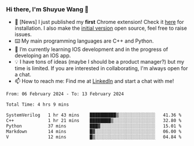 ### Hi there, I'm Shuyue Wang 👋

- 🎉 [News] I just published my **first** Chrome extension! Check it [here](https://chrome.google.com/webstore/detail/aiofdhjednbbfajbcpmgbblpljncfnkh) for installation. I also make the [initial version](https://github.com/wangsy503/PennCalendar) open source, feel free to raise issues.
- ⌨️ My main programming languages are C++ and Python.
- 🌱 I’m currently learning IOS development and in the progress of developing an IOS app.
- 💡 I have tons of ideas (maybe I should be a product manager?) but my time is limited. If you are interested in collaborating, I'm always open for a chat.
- 📫 How to reach me: Find me at [LinkedIn](https://www.linkedin.com/in/shuyuew/) and start a chat with me!

<!--
**wangsy503/wangsy503** is a ✨ _special_ ✨ repository because its `README.md` (this file) appears on your GitHub profile.

Here are some ideas to get you started:

- 🔭 I’m currently working on ...
- 🌱 I’m currently learning ...
- 👯 I’m looking to collaborate on ...
- 🤔 I’m looking for help with ...
- 💬 Ask me about ...
- 📫 How to reach me: ...
- 😄 Pronouns: ...
- ⚡ Fun fact: ...
-->
<!--START_SECTION:waka-->

```txt
From: 06 February 2024 - To: 13 February 2024

Total Time: 4 hrs 9 mins

SystemVerilog   1 hr 43 mins    ██████████▒░░░░░░░░░░░░░░   41.36 %
C++             1 hr 21 mins    ████████▒░░░░░░░░░░░░░░░░   32.80 %
Python          37 mins         ███▓░░░░░░░░░░░░░░░░░░░░░   15.01 %
Markdown        14 mins         █▓░░░░░░░░░░░░░░░░░░░░░░░   06.00 %
V               12 mins         █▒░░░░░░░░░░░░░░░░░░░░░░░   04.84 %
```

<!--END_SECTION:waka-->
